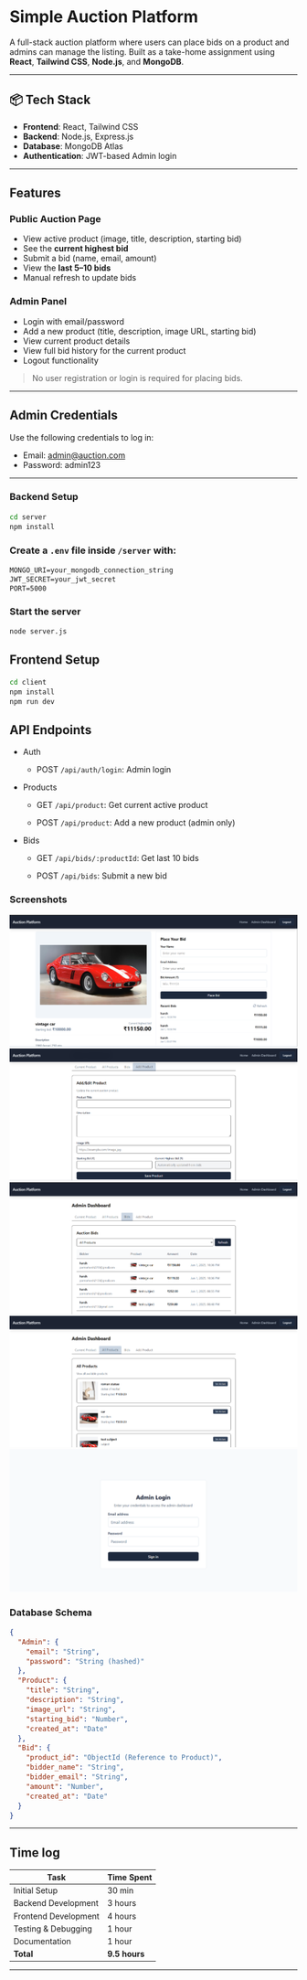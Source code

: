 # Simple Auction Platform

A full-stack auction platform where users can place bids on a product and admins can manage the listing. Built as a take-home assignment using **React**, **Tailwind CSS**, **Node.js**, and **MongoDB**.

---

## 📦 Tech Stack

- **Frontend**: React, Tailwind CSS
- **Backend**: Node.js, Express.js
- **Database**: MongoDB Atlas
- **Authentication**: JWT-based Admin login

---

## Features

### Public Auction Page
- View active product (image, title, description, starting bid)
- See the **current highest bid**
- Submit a bid (name, email, amount)
- View the **last 5–10 bids**
- Manual refresh to update bids

###  Admin Panel
- Login with email/password
- Add a new product (title, description, image URL, starting bid)
- View current product details
- View full bid history for the current product
- Logout functionality

>  No user registration or login is required for placing bids.

---

## Admin Credentials

Use the following credentials to log in:
- Email: admin@auction.com
- Password: admin123

---
### Backend Setup

```bash
cd server
npm install
```

### Create a `.env` file inside `/server` with:
```env
MONGO_URI=your_mongodb_connection_string
JWT_SECRET=your_jwt_secret
PORT=5000
```

### Start the server
```bash
node server.js
```

## Frontend Setup

```bash
cd client
npm install
npm run dev
```

## API Endpoints
- Auth 
    - POST `/api/auth/login`: Admin login

- Products 
    - GET `/api/product`: Get current active product

    - POST `/api/product`: Add a new product (admin only)

- Bids 
    -  GET `/api/bids/:productId`: Get last 10 bids

    -  POST `/api/bids`: Submit a new bid


### Screenshots

![Auction Platform Screenshot](/screenshots/1.png)
![Auction Platform Screenshot](/screenshots/2.png)
![Auction Platform Screenshot](/screenshots/3.png)
![Auction Platform Screenshot](/screenshots/5.png)
![Auction Platform Screenshot](/screenshots/6.png)



### Database Schema
```json
{
  "Admin": {
    "email": "String",
    "password": "String (hashed)"
  },
  "Product": {
    "title": "String",
    "description": "String",
    "image_url": "String",
    "starting_bid": "Number",
    "created_at": "Date"
  },
  "Bid": {
    "product_id": "ObjectId (Reference to Product)",
    "bidder_name": "String",
    "bidder_email": "String",
    "amount": "Number",
    "created_at": "Date"
  }
}

```

---


## Time log
| Task | Time Spent |
| --- | --- |
| Initial Setup | 30 min |
| Backend Development | 3 hours |
| Frontend Development | 4 hours |
| Testing & Debugging | 1 hour |
| Documentation | 1 hour |
| **Total** | **9.5 hours** |


---


